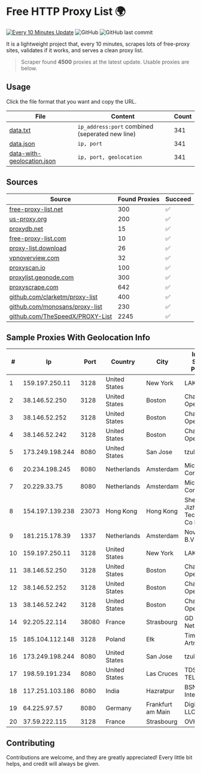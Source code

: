 
# Free HTTP Proxy List 🌍

[![Every 10 Minutes Update](https://github.com/mertguvencli/http-proxy-list/actions/workflows/main.yml/badge.svg?branch=main)](https://github.com/mertguvencli/http-proxy-list/actions/workflows/main.yml)
![GitHub](https://img.shields.io/github/license/mertguvencli/http-proxy-list)
![GitHub last commit](https://img.shields.io/github/last-commit/mertguvencli/http-proxy-list)

It is a lightweight project that, every 10 minutes, scrapes lots of free-proxy sites, validates if it works, and serves a clean proxy list.


> Scraper found **4500** proxies at the latest update. Usable proxies are below.

## Usage

Click the file format that you want and copy the URL.


|File|Content|Count|
|----|-------|-----|
|[data.txt](https://raw.githubusercontent.com/mertguvencli/http-proxy-list/main/proxy-list/data.txt)|`ip_address:port` combined (seperated new line)|341|
|[data.json](https://raw.githubusercontent.com/mertguvencli/http-proxy-list/main/proxy-list/data.json)|`ip, port`|341|
|[data-with-geolocation.json](https://raw.githubusercontent.com/mertguvencli/http-proxy-list/main/proxy-list/data-with-geolocation.json)|`ip, port, geolocation`|341|

## Sources

|Source|Found Proxies|Succeed|
|------|-------------|-------|
|[free-proxy-list.net](https://free-proxy-list.net)|300|✅|
|[us-proxy.org](https://www.us-proxy.org)|200|✅|
|[proxydb.net](http://proxydb.net)|15|✅|
|[free-proxy-list.com](https://free-proxy-list.com/?page=&port=&type%5B%5D=http&type%5B%5D=https&up_time=0&search=Search)|10|✅|
|[proxy-list.download](https://www.proxy-list.download/HTTP)|26|✅|
|[vpnoverview.com](https://vpnoverview.com/privacy/anonymous-browsing/free-proxy-servers)|32|✅|
|[proxyscan.io](https://www.proxyscan.io)|100|✅|
|[proxylist.geonode.com](https://proxylist.geonode.com/api/proxy-list?limit=300&page=1&sort_by=lastChecked&sort_type=desc&protocols=http,https)|300|✅|
|[proxyscrape.com](https://api.proxyscrape.com/v2/?request=displayproxies&protocol=http&timeout=10000&country=all&ssl=all&anonymity=all)|642|✅|
|[github.com/clarketm/proxy-list](https://raw.githubusercontent.com/clarketm/proxy-list/master/proxy-list-raw.txt)|400|✅|
|[github.com/monosans/proxy-list](https://raw.githubusercontent.com/monosans/proxy-list/main/proxies/http.txt)|230|✅|
|[github.com/TheSpeedX/PROXY-List](https://raw.githubusercontent.com/TheSpeedX/PROXY-List/master/http.txt)|2245|✅|


## Sample Proxies With Geolocation Info

|#|Ip|Port|Country|City|Internet Service Provider|
|-|--|----|-------|----|-------------------------|
|1|159.197.250.11|3128|United States|New York|LAKSH|
|2|38.146.52.250|3128|United States|Boston|Charles River Operation|
|3|38.146.52.252|3128|United States|Boston|Charles River Operation|
|4|38.146.52.242|3128|United States|Boston|Charles River Operation|
|5|173.249.198.244|8080|United States|San Jose|tzulo, inc.|
|6|20.234.198.245|8080|Netherlands|Amsterdam|Microsoft Corporation|
|7|20.229.33.75|8080|Netherlands|Amsterdam|Microsoft Corporation|
|8|154.197.139.238|23073|Hong Kong|Hong Kong|Shenzhen Jizhan Technology Co Ltd|
|9|181.215.178.39|1337|Netherlands|Amsterdam|NovoServe B.V.|
|10|159.197.250.11|3128|United States|New York|LAKSH|
|11|38.146.52.250|3128|United States|Boston|Charles River Operation|
|12|38.146.52.252|3128|United States|Boston|Charles River Operation|
|13|38.146.52.242|3128|United States|Boston|Charles River Operation|
|14|92.205.22.114|38080|France|Strasbourg|GD MASS Network|
|15|185.104.112.148|3128|Poland|Ełk|Timeweb-Artnet|
|16|173.249.198.244|8080|United States|San Jose|tzulo, inc.|
|17|198.59.191.234|8080|United States|Las Cruces|TDS TELECOM|
|18|117.251.103.186|8080|India|Hazratpur|BSNL Internet|
|19|64.225.97.57|8080|Germany|Frankfurt am Main|DigitalOcean, LLC|
|20|37.59.222.115|3128|France|Strasbourg|OVH SAS|



## Contributing

Contributions are welcome, and they are greatly appreciated! Every
little bit helps, and credit will always be given.

